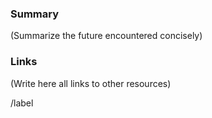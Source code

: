 ### Summary

(Summarize the future encountered concisely)

### Links

(Write here all links to other resources)

/label 
